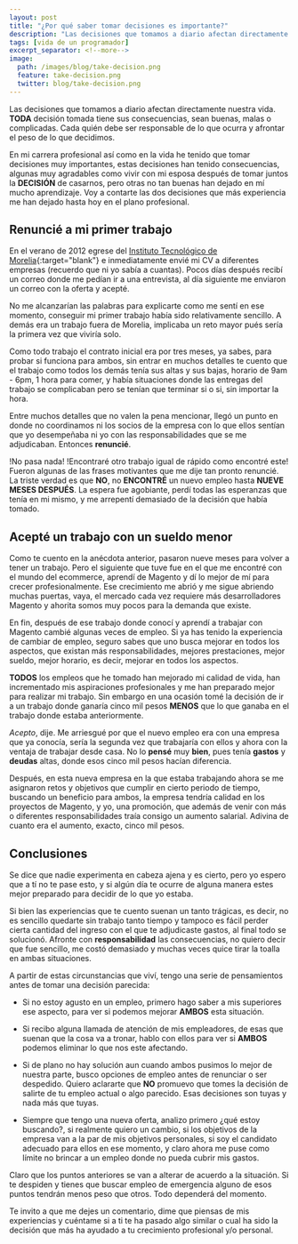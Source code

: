 ```yaml
---
layout: post
title: "¿Por qué saber tomar decisiones es importante?"
description: "Las decisiones que tomamos a diario afectan directamente nuestra vida. TODA decisión tomada tiene sus consecuencias, sean buenas, malas o complicadas. Cada quién debe ser responsable de lo que ocurra y afrontar el peso de lo que decidimos."
tags: [vida de un programador]
excerpt_separator: <!--more-->
image:
  path: /images/blog/take-decision.png
  feature: take-decision.png
  twitter: blog/take-decision.png
---
```


Las decisiones que tomamos a diario afectan directamente nuestra vida. <strong>TODA</strong> decisión tomada tiene sus consecuencias, sean buenas, malas o complicadas. Cada quién debe ser responsable de lo que ocurra y afrontar el peso de lo que decidimos.

<!--more-->

En mi carrera profesional así como en la vida he tenido que tomar decisiones muy importantes, estas decisiones han tenido consecuencias, algunas muy agradables como vivir con mi esposa después de tomar juntos la <strong>DECISIÓN</strong> de casarnos, pero otras no tan buenas han dejado en mí mucho aprendizaje. Voy a contarte las dos decisiones que más experiencia me han dejado hasta hoy en el plano profesional.

## Renuncié a mi primer trabajo

En el verano de 2012 egrese del [Instituto Tecnológico de Morelia](http://www.itmorelia.edu.mx/){:target="blank"} e inmediatamente envié mi CV a diferentes empresas (recuerdo que ni yo sabía a cuantas). Pocos días después recibí un correo donde me pedían ir a una entrevista, al día siguiente me enviaron un correo con la oferta y acepté.

No me alcanzarían las palabras para explicarte como me sentí en ese momento, conseguir mi primer trabajo había sido relativamente sencillo. A demás era un trabajo fuera de Morelia, implicaba un reto mayor pués sería la primera vez que viviría solo.

Como todo trabajo el contrato inicial era por tres meses, ya sabes, para probar si funciona para ambos, sin entrar en muchos detalles te cuento que el trabajo como todos los demás tenía sus altas y sus bajas, horario de 9am - 6pm, 1 hora para comer, y había situaciones donde las entregas del trabajo se complicaban pero se tenían que terminar si o si, sin importar la hora.

Entre muchos detalles que no valen la pena mencionar, llegó un punto en donde no coordinamos ni los socios de la empresa con lo que ellos sentían que yo desempeñaba ni yo con las responsabilidades que se me adjudicaban. Entonces <strong>renuncié</strong>.

!No pasa nada! !Encontraré otro trabajo igual de rápido como encontré este! Fueron algunas de las frases motivantes que me dije tan pronto renuncié. La triste verdad es que <strong>NO</strong>, no <strong>ENCONTRÉ</strong> un nuevo empleo hasta <strong>NUEVE MESES DESPUÉS</strong>. La espera fue agobiante, perdí todas las esperanzas que tenía en mi mismo, y me arrepentí demasiado de la decisión que había tomado.

## Acepté un trabajo con un sueldo menor

Como te cuento en la anécdota anterior, pasaron nueve meses para volver a tener un trabajo. Pero el siguiente que tuve fue en el que me encontré con el mundo del ecommerce, aprendí de Magento y dí lo mejor de mí para crecer profesionalmente. Ese crecimiento me abrió y me sigue abriendo muchas puertas, vaya, el mercado cada vez requiere más desarrolladores Magento y ahorita somos muy pocos para la demanda que existe.

En fin, después de ese trabajo donde conocí y aprendí a trabajar con Magento cambié algunas veces de empleo. Si ya has tenido la experiencia de cambiar de empleo, seguro sabes que uno busca mejorar en todos los aspectos, que existan más responsabilidades, mejores prestaciones, mejor sueldo, mejor horario, es decir, mejorar en todos los aspectos.

<strong>TODOS</strong> los empleos que he tomado han mejorado mi calidad de vida, han incrementado mis aspiraciones profesionales y me han preparado mejor para realizar mi trabajo. Sin embargo en una ocasión tomé la decisión de ir a un trabajo donde ganaría cinco mil pesos <strong>MENOS</strong> que lo que ganaba en el trabajo donde estaba anteriormente.

<i>Acepto</i>, dije. Me arriesgué por que el nuevo empleo era con una empresa que ya conocía, sería la segunda vez que trabajaría con ellos y ahora con la ventaja de trabajar desde casa. No lo <strong>pensé</strong> muy <strong>bien</strong>, pues tenía <strong>gastos</strong> y <strong>deudas</strong> altas, donde esos cinco mil pesos hacían diferencia.

Después, en esta nueva empresa en la que estaba trabajando ahora se me asignaron retos y objetivos que cumplir en cierto periodo de tiempo, buscando un beneficio para ambos, la empresa tendría calidad en los proyectos de Magento, y yo, una promoción, que además de venir con más o diferentes responsabilidades traía consigo un aumento salarial. Adivina de cuanto era el aumento, exacto, cinco mil pesos.

## Conclusiones

Se dice que nadie experimenta en cabeza ajena y es cierto, pero yo espero que a tí no te pase esto, y si algún día te ocurre de alguna manera estes mejor preparado para decidir de lo que yo estaba.

Si bien las experiencias que te cuento suenan un tanto trágicas, es decir, no es sencillo quedarte sin trabajo tanto tiempo y tampoco es fácil perder cierta cantidad del ingreso con el que te adjudicaste gastos, al final todo se solucionó. Afronte con <strong>responsabilidad</strong> las consecuencias, no quiero decir que fue sencillo, me costó demasiado y muchas veces quice tirar la toalla en ambas situaciones.

A partir de estas circunstancias que viví, tengo una serie de pensamientos antes de tomar una decisión parecida:

- Si no estoy agusto en un empleo, primero hago saber a mis superiores ese aspecto, para ver si podemos mejorar <strong>AMBOS</strong> esta situación.

- Si recibo alguna llamada de atención de mis empleadores, de esas que suenan que la cosa va a tronar, hablo con ellos para ver si <strong>AMBOS</strong> podemos eliminar lo que nos este afectando.

- Si de plano no hay solución aun cuando ambos pusimos lo mejor de nuestra parte, busco opciones de empleo antes de renunciar o ser despedido. Quiero aclararte que <strong>NO</strong> promuevo que tomes la decisión de salirte de tu empleo actual o algo parecido. Esas decisiones son tuyas y nada más que tuyas.

- Siempre que tengo una nueva oferta, analizo primero ¿qué estoy buscando?, si realmente quiero un cambio, si los objetivos de la empresa van a la par de mis objetivos personales, si soy el candidato adecuado para ellos en ese momento, y claro ahora me puse como límite no brincar a un empleo donde no pueda cubrir mis gastos.

Claro que los puntos anteriores se van a alterar de acuerdo a la situación. Si te despiden y tienes que buscar empleo de emergencia alguno de esos puntos tendrán menos peso que otros. Todo dependerá del momento.

Te invito a que me dejes un comentario, dime que piensas de mis experiencias y cuéntame si a ti te ha pasado algo similar o cual ha sido la decisión que más ha ayudado a tu crecimiento profesional y/o personal.